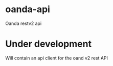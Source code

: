 # oanda-api
Oanda restv2 api 

# Under development
Will contain an api client for the oand v2 rest API
